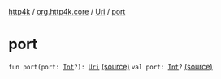 [http4k](../../index.md) / [org.http4k.core](../index.md) / [Uri](index.md) / [port](./port.md)

# port

`fun port(port: `[`Int`](https://kotlinlang.org/api/latest/jvm/stdlib/kotlin/-int/index.html)`?): `[`Uri`](index.md) [(source)](https://github.com/http4k/http4k/blob/master/http4k-core/src/main/kotlin/org/http4k/core/Uri.kt#L40)
`val port: `[`Int`](https://kotlinlang.org/api/latest/jvm/stdlib/kotlin/-int/index.html)`?` [(source)](https://github.com/http4k/http4k/blob/master/http4k-core/src/main/kotlin/org/http4k/core/Uri.kt#L8)